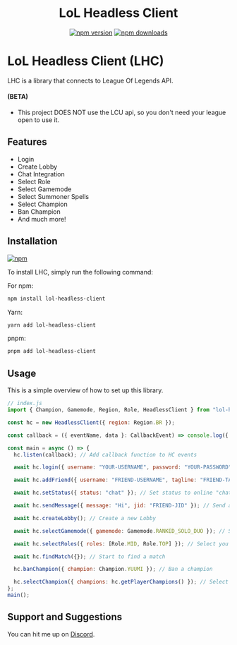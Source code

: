 <div align="center">
    <h1>LoL Headless Client</h1>
    <a href="https://www.npmjs.com/package/lol-headless-client"><img src="https://img.shields.io/npm/v/commandkit?maxAge=3600" alt="npm version" /></a>
    <a href="https://www.npmjs.com/package/lol-headless-client"><img src="https://img.shields.io/npm/dt/commandkit?maxAge=3600" alt="npm downloads" /></a>
</div>

# LoL Headless Client (LHC)

LHC is a library that connects to League Of Legends API.

#### (BETA)
- This project DOES NOT use the LCU api, so you don't need your league open to use it.

## Features

- Login
- Create Lobby
- Chat Integration
- Select Role
- Select Gamemode
- Select Summoner Spells
- Select Champion
- Ban Champion
- And much more!

## Installation

[![npm](https://nodei.co/npm/lol-headless-client.png)](https://nodei.co/npm/lol-headless-client/)

To install LHC, simply run the following command:

For npm:

```bash
npm install lol-headless-client
```

Yarn:

```bash
yarn add lol-headless-client
```

pnpm:

```bash
pnpm add lol-headless-client
```

## Usage

This is a simple overview of how to set up this library.

```js
// index.js
import { Champion, Gamemode, Region, Role, HeadlessClient } from "lol-headless-client";

const hc = new HeadlessClient({ region: Region.BR });

const callback = ({ eventName, data }: CallbackEvent) => console.log({ eventName, data });

const main = async () => {
  hc.listen(callback); // Add callback function to HC events 

  await hc.login({ username: "YOUR-USERNAME", password: "YOUR-PASSWORD" }); // Login

  await hc.addFriend({ username: "FRIEND-USERNAME", tagline: "FRIEND-TAGLINE" }); // Add New Friend

  await hc.setStatus({ status: "chat" }); // Set status to online "chat"

  await hc.sendMessage({ message: "Hi", jid: "FRIEND-JID" }); // Send a message to a friend

  await hc.createLobby(); // Create a new Lobby

  await hc.selectGamemode({ gamemode: Gamemode.RANKED_SOLO_DUO }); // Select RANKED_SOLO_DUO gamemode

  await hc.selectRoles({ roles: [Role.MID, Role.TOP] }); // Select you roles

  await hc.findMatch({}); // Start to find a match

  hc.banChampion({ champion: Champion.YUUMI }); // Ban a champion

  hc.selectChampion({ champions: hc.getPlayerChampions() }); // Select a random champion
};
main();
```

## Support and Suggestions

You can hit me up on [Discord](https://discord.gg/SKSAn7EpX5).
